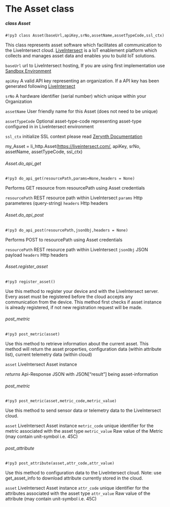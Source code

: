 # The Asset class

##### class Asset

```#!py3 class Asset(baseUrl,apiKey,srNo,assetName,assetTypeCode,ssl_ctx)```

This class represents asset software which facilitates all communication to the LiveIntersect cloud.  [LiveIntersect](https://esprida.com/platform/) is a IoT enablement platform which collects and manages asset data and enables you to build IoT solutions.

`baseUrl` url to LiveIntersect hosting, If you are using first implementation use [Sandbox Environment](https://sandbox.liveintersect.com)

`apiKey` A valid API key representing an organization. If a API key has been generated following [LiveIntersect](https://sandbox.liveintersect.com/ui/faces/service/developer.xhtml?viewName=manage.api.key)

`srNo` A hardware identifier (serial number) which unique within your Organization

`assetName` User friendly name for this Asset (does not need to be unique)

`assetTypeCode` Optional asset-type-code representing asset-type configured in in LiveIntersect environment

`ssl_ctx` initialize SSL context please read [Zerynth Documentation](https://docs.zerynth.com/latest/official/core.zerynth.stdlib/examples/examples.html?highlight=secure%20http#core-zerynth-stdlib-secure-http)

my_Asset = li_http.Asset(https://liveintersect.com/, apiKey, srNo, assetName, assetTypeCode, ssl_ctx)

###### Asset.do_api_get

```#!py3 do_api_get(resourcePath,params=None,headers = None)```

Performs GET resource from resourcePath using Asset credentials

`resourcePath` REST resource path within LiveIntersect
`params` Http parameteres (query-string)
`headers` Http headers

###### Asset.do_api_post

```#!py3 do_api_post(resourcePath,jsonObj,headers = None)```

Performs POST to resourcePath using Asset credentials

`resourcePath` REST resource path within LiveIntersect
`jsonObj` JSON payload
`headers` Http headers

###### Asset.register_asset

```#!py3 register_asset()```

Use this method to register your device and with the LiveIntersect server.  Every asset must be registered before the cloud accepts any communication from the device.
This method first checks if asset instance is already registered, if not new registration request will be made.

###### post_metric

```#!py3 post_metric(asset)```

Use this method to retrieve information about the current asset.  This method will return the asset properties, configuration data (within attribute list), current telemetry data (within cloud)

`asset` LiveIntersect Asset instance

*returns* Api-Response JSON with JSON[“result”] being asset-information

###### post_metric

```#!py3 post_metric(asset,metric_code,metric_value)```

Use this method to send sensor data or telemetry data to the LiveIntersect cloud.

`asset` LiveIntersect Asset instance
`metric_code` unique identifier for the metric associated with the asset type
`metric_value` Raw value of the Metric (may contain unit-symbol i.e. 45C)

###### post_attribute

```#!py3 post_attribute(asset,attr_code,attr_value)```

Use this method to configuration data to the LiveIntersect cloud.
Note: use get_asset_info to download attribute currently stored in the cloud.

`asset` LiveIntersect Asset instance
`attr_code` unique identifier for the attributes associated with the asset type
`attr_value` Raw value of the attribute (may contain unit-symbol i.e. 45C)
<!--stackedit_data:
eyJoaXN0b3J5IjpbLTE3NjAxODc1NjZdfQ==
-->